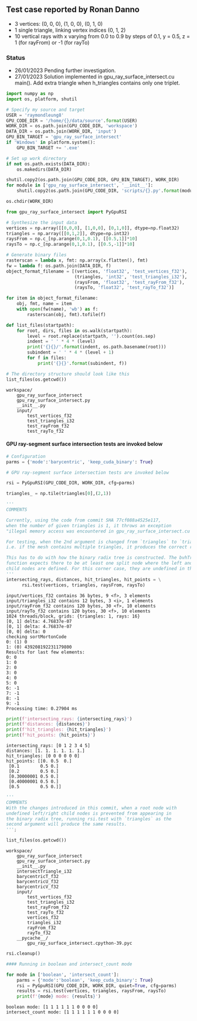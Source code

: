 ## Test case reported by Ronan Danno
- 3 vertices: (0, 0, 0), (1, 0, 0), (0, 1, 0)
- 1 single triangle, linking vertex indices (0, 1, 2)
- 10 vertical rays with x varying from 0.0 to 0.9 by steps of 0.1, y = 0.5, z = 1 (for rayFrom) or -1 (for rayTo)

### Status
- 26/01/2023 Pending further investigation.
- 27/01/2023 Solution implemented in gpu_ray_surface_intersect.cu main().
  Add extra triangle when h_triangles contains only one triplet.

```python
import numpy as np
import os, platform, shutil
```


```python
# Specify my source and target
USER = 'raymondleung8'
GPU_CODE_DIR = '/home/{}/data/source'.format(USER)
WORK_DIR = os.path.join(GPU_CODE_DIR, 'workspace')
DATA_DIR = os.path.join(WORK_DIR, 'input')
GPU_BIN_TARGET = 'gpu_ray_surface_intersect'
if 'Windows' in platform.system():
    GPU_BIN_TARGET += '.exe'
```


```python
# Set up work directory
if not os.path.exists(DATA_DIR):
    os.makedirs(DATA_DIR)

shutil.copy2(os.path.join(GPU_CODE_DIR, GPU_BIN_TARGET), WORK_DIR)
for module in ['gpu_ray_surface_intersect', '__init__']:
    shutil.copy2(os.path.join(GPU_CODE_DIR, 'scripts/{}.py'.format(module)), WORK_DIR)

os.chdir(WORK_DIR)
```


```python
from gpu_ray_surface_intersect import PyGpuRSI
```


```python
# Synthesize the input data
vertices = np.array([[0,0,0], [1,0,0], [0,1,0]], dtype=np.float32)
triangles = np.array([[0,1,2]], dtype=np.int32)
raysFrom = np.c_[np.arange(0,1,0.1), [[0.5,1]]*10]
raysTo = np.c_[np.arange(0,1,0.1), [[0.5,-1]]*10]

# Generate binary files
rasterscan = lambda x, fmt: np.array(x.flatten(), fmt)
fw = lambda f: os.path.join(DATA_DIR, f)
object_format_filename = [(vertices, 'float32', 'test_vertices_f32'),
                          (triangles, 'int32', 'test_triangles_i32'),
                          (raysFrom, 'float32', 'test_rayFrom_f32'),
                          (raysTo, 'float32', 'test_rayTo_f32')]

for item in object_format_filename:
    obj, fmt, name = item
    with open(fw(name), 'wb') as f:
        rasterscan(obj, fmt).tofile(f)
```


```python
def list_files(startpath):
    for root, dirs, files in os.walk(startpath):
        level = root.replace(startpath, '').count(os.sep)
        indent = ' ' * 4 * (level)
        print('{}{}/'.format(indent, os.path.basename(root)))
        subindent = ' ' * 4 * (level + 1)
        for f in files:
            print('{}{}'.format(subindent, f))

# The directory structure should look like this
list_files(os.getcwd())
```

    workspace/
        gpu_ray_surface_intersect
        gpu_ray_surface_intersect.py
        __init__.py
        input/
            test_vertices_f32
            test_triangles_i32
            test_rayFrom_f32
            test_rayTo_f32


#### GPU ray-segment surface intersection tests are invoked below


```python
# Configuration
parms = {'mode':'barycentric', 'keep_cuda_binary': True}
```


```python
# GPU ray-segment surface intersection tests are invoked below

rsi = PyGpuRSI(GPU_CODE_DIR, WORK_DIR, cfg=parms)

triangles_ = np.tile(triangles[0],(2,1))

'''
COMMENTS

Currently, using the code from commit SHA 77cf088a4525e117,
when the number of given triangles is 1, it throws an exception
"illegal memory access was encountered in gpu_ray_surface_intersect.cu at line 270"

For testing, when the 2nd argument is changed from `triangles` to `triangles_`,
i.e. if the mesh contains multiple triangles, it produces the correct results.

This has to do with how the binary radix tree is constructed. The bvhTraverse
function expects there to be at least one split node where the left and right
child nodes are defined. For this corner case, they are undefined in the root node.
'''
intersecting_rays, distances, hit_triangles, hit_points = \
      rsi.test(vertices, triangles, raysFrom, raysTo)
```

    input/vertices_f32 contains 36 bytes, 9 <f>, 3 elements
    input/triangles_i32 contains 12 bytes, 3 <i>, 1 elements
    input/rayFrom_f32 contains 120 bytes, 30 <f>, 10 elements
    input/rayTo_f32 contains 120 bytes, 30 <f>, 10 elements
    1024 threads/block, grids: {triangles: 1, rays: 16}
    [0, 1] delta: 4.76837e-07
    [0, 1] delta: 4.76837e-07
    [0, 0] delta: 0
    checking sortMortonCode
    0: (1) 0
    1: (0) 439208192231179800
    Results for last few elements:
    0: 0
    1: 0
    2: 0
    3: 0
    4: 0
    5: 0
    6: -1
    7: -1
    8: -1
    9: -1
    Processing time: 0.27904 ms



```python
print(f'intersecting_rays: {intersecting_rays}')
print(f'distances: {distances}')
print(f'hit_triangles: {hit_triangles}')
print(f'hit_points: {hit_points}')
```

    intersecting_rays: [0 1 2 3 4 5]
    distances: [1. 1. 1. 1. 1. 1.]
    hit_triangles: [0 0 0 0 0 0]
    hit_points: [[0. 0.5  0.]
     [0.1        0.5 0.]
     [0.2        0.5 0.]
     [0.30000001 0.5 0.]
     [0.40000001 0.5 0.]
     [0.5        0.5 0.]]

```python
'''
COMMENTS
With the changes introduced in this commit, when a root node with
undefined left/right child nodes is prevented from appearing in
the binary radix tree, running rsi.test with `triangles` as the
second argument will produce the same results.
''';
```

```python
list_files(os.getcwd())
```

    workspace/
        gpu_ray_surface_intersect
        gpu_ray_surface_intersect.py
        __init__.py
        intersectTriangle_i32
        barycentricT_f32
        barycentricU_f32
        barycentricV_f32
        input/
            test_vertices_f32
            test_triangles_i32
            test_rayFrom_f32
            test_rayTo_f32
            vertices_f32
            triangles_i32
            rayFrom_f32
            rayTo_f32
        __pycache__/
            gpu_ray_surface_intersect.cpython-39.pyc



```python
rsi.cleanup()

#### Running in boolean and intersect_count mode
```


```python
for mode in ['boolean', 'intersect_count']:
    parms = {'mode':'boolean', 'keep_cuda_binary': True}
    rsi = PyGpuRSI(GPU_CODE_DIR, WORK_DIR, quiet=True, cfg=parms)
    results = rsi.test(vertices, triangles, raysFrom, raysTo)
    print(f'{mode} mode: {results}')
```

    boolean mode: [1 1 1 1 1 1 0 0 0 0]
    intersect_count mode: [1 1 1 1 1 1 0 0 0 0]

